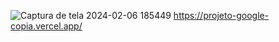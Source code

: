 ![Captura de tela 2024-02-06 185449](https://github.com/Erickmss/projeto-google-copia/assets/150847011/d136f18a-feb3-4398-bd66-b36cceb4b980)
https://projeto-google-copia.vercel.app/
